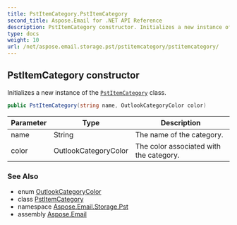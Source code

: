 ```yaml
---
title: PstItemCategory.PstItemCategory
second_title: Aspose.Email for .NET API Reference
description: PstItemCategory constructor. Initializes a new instance of the PstItemCategory class
type: docs
weight: 10
url: /net/aspose.email.storage.pst/pstitemcategory/pstitemcategory/
---
```

## PstItemCategory constructor

Initializes a new instance of the [`PstItemCategory`](../) class.

```csharp
public PstItemCategory(string name, OutlookCategoryColor color)
```

| Parameter | Type | Description |
| --- | --- | --- |
| name | String | The name of the category. |
| color | OutlookCategoryColor | The color associated with the category. |

### See Also

* enum [OutlookCategoryColor](../../outlookcategorycolor/)
* class [PstItemCategory](../)
* namespace [Aspose.Email.Storage.Pst](../../pstitemcategory/)
* assembly [Aspose.Email](../../../)


